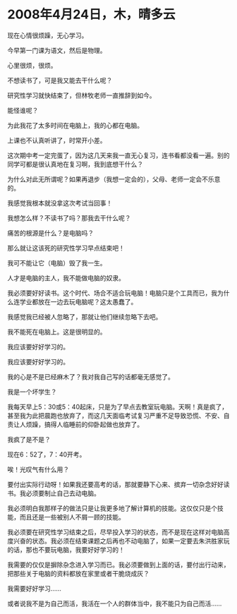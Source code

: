 # 2008年4月24日，木，晴多云

现在心情很烦躁，无心学习。

今早第一门课为语文，然后是物理。

心里很烦，很烦。

不想读书了，可是我又能去干什么呢？

研究性学习就快结束了，但林牧老师一直推辞到如今。

能怪谁呢？

为此我花了太多时间在电脑上，我的心都在电脑。

上课也不认真听讲了，时常开小差。

这次期中考一定完蛋了，因为这几天来我一直无心复习，连书看都没看一遍。别的同学可都是很认真地在复习啊，我到底想干什么？

为什么对此无所谓呢？如果再退步（我想一定会的），父母、老师一定会不乐意的。

我感觉我根本就没拿这次考试当回事！

我想怎么样？不读书了吗？那我去干什么呢？

痛苦的根源是什么？是电脑吗？

那么就让这该死的研究性学习早点结束吧！

我可不能让它（电脑）毁了我一生。

人才是电脑的主人，我不能做电脑的奴隶。

我必须要好好读书。这个时代、场合不适合玩电脑！电脑只是个工具而已，我为什么连学业都放在一边去玩电脑呢？这太愚蠢了。

我感觉我已经被人忽略了，那就让他们继续忽略下去吧。

我不能死在电脑上。这是很明显的。

我应该要好好学习的。

我应该要好好学习的。

我的心是不是已经麻木了？我对我自己写的话都毫无感觉了。

我是一个坏学生？

我每天早上5：30或5：40起床，只是为了早点去教室玩电脑。天啊！真是疯了，甚至我为此把晨跑也放弃了，而这几天面临考试复习严重不足导致恐慌、不安、自责让人烦躁，搞得人临睡前的仰卧起做也放弃了。

我疯了是不是？

现在6：52了，7：40开考。

唉！光叹气有什么用？

要付出实际行动呀！如果我还要高考的话，那就要静下心来、摈弃一切杂念好好读书。我必须要制止自己去动电脑。

我必须明白我那样子的做法只是让我更多地了解计算机的技能。这仅仅只是个技能，而且还是一些被别人不屑一顾的技能。

我必须要在研究性学习结束之后，尽早投入学习的状态，而不是现在这样对电脑高度兴奋的状态。我必须在结束课题之后再也不动电脑了，如果一定要去朱洪胜家玩的话，那也不要玩电脑，我要好好学习的！

我需要的仅仅是摒除杂念进入学习而已。我必须要做到上面的话，要付出行动来，把那些关于电脑的资料都放在家里或者干脆烧成灰？

我需要好好学习……

或者说我不是为自己而活，我活在一个人的群体当中，我不能只为自己而活……
